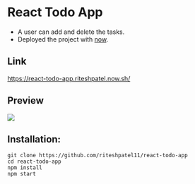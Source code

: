 # React Todo App

- A user can add and delete the tasks.
- Deployed the project with [now](https://zeit.co/).

## Link

https://react-todo-app.riteshpatel.now.sh/

## Preview

![](https://extraimage.com/images/2019/10/11/image418da46d569bfc5e.png)

## Installation:

```
git clone https://github.com/riteshpatel11/react-todo-app
cd react-todo-app
npm install
npm start
```

